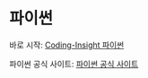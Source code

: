 # 파이썬
바로 시작: [Coding-Insight 파이썬](/docs/python/start/1-python.md)

파이썬 공식 사이트: [파이썬 공식 사이트](https://python.org)
